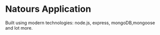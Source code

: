 # Natours Application

Built using modern technologies: node.js, express, mongoDB,mongoose and lot more.